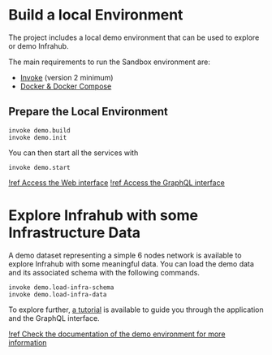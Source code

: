 
# Build a local Environment

The project includes a local demo environment that can be used to explore or demo Infrahub.

The main requirements to run the Sandbox environment are:
- [Invoke](https://www.pyinvoke.org) (version 2 minimum)
- [Docker & Docker Compose](https://docs.docker.com/engine/install/)

## Prepare the Local Environment

```
invoke demo.build
invoke demo.init
```

You can then start all the services with

```
invoke demo.start
```

[!ref Access the Web interface](http://localhost:8000)
[!ref Access the GraphQL interface](http://localhost:8000/graphql)


# Explore Infrahub with some Infrastructure Data

A demo dataset representing a simple 6 nodes network is available to explore Infrahub with some meaningful data.
You can load the demo data and its associated schema with the following commands.

```
invoke demo.load-infra-schema
invoke demo.load-infra-data
```

To explore further, [a tutorial](../tutorial/readme.md) is available to guide you through the application and the GraphQL interface.


[!ref Check the documentation of the demo environment for more information](../knowledge-base/local-demo-environment.md)
